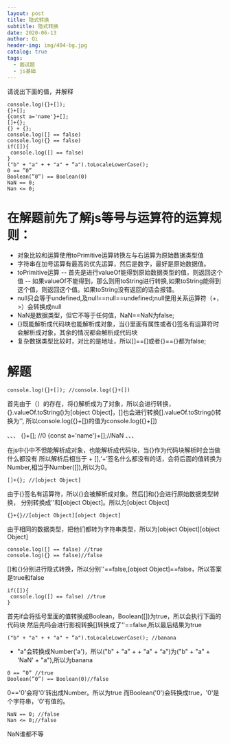 ```yaml
---
layout: post
title: 隐式转换
subtitle: 隐式转换
date: 2020-06-13
author: Qi
header-img: img/404-bg.jpg
catalog: true
tags:
  - 面试题
  - js基础
---
```


请说出下面的值，并解释

```
console.log({}+[]); 
{}+[]; 
{const a='name'}+[];
[]+{}; 
{} + {}; 
console.log([] == false) 
console.log({} == false) 
if([]){ 
 console.log([] == false) 
} 
("b" + "a" + + "a" + “a").toLocaleLowerCase(); 
0 == ”0” 
Boolean(”0”) == Boolean(0) 
NaN == 0; 
Nan <= 0;
```

# 在解题前先了解js等号与运算符的运算规则：
- 对象比较和运算使用toPrimitive运算转换左与右运算为原始数据类型值
- 字符串在加号运算有最高的优先运算，然后是数字，最好是原始数据值。
- toPrimitive运算
-- 首先是进行valueOf能得到原始数据类型的值，则返回这个值
-- 如果valueOf不能得到，那么则用toString进行转换,如果toString能得到这个值，则返回这个值。如果toString没有返回的话会报错。
- null只会等于undefined,及null==null==undefined;null使用关系运算符（+，>）会转换成null
- NaN是数据类型，但它不等于任何值，NaN==NaN为false;
- {}既能解析成代码块也能解析成对象，当{}里面有属性或者{}签名有运算符时会解析成对象，其余的情况都会解析成代码块
- 复杂数据类型比较时，对比的是地址，所以[]==[]或者{}=={}都为false;

# 解题

```
console.log({}+[]); //console.log({}+[])
```
首先由于（）的存在，将{}解析成为了对象，所以会进行转换，{}.valueOf.toString()为[object Object]，[]也会进行转换[].valueOf.toString()转换为'',
所以console.log({}+[])的值为console.log({}+[])

、、、
{}+[]; //0
{const a='name'}+[];//NaN
、、、

在js中{}中不但能解析成对象，也能解析成代码块，当{}作为代码块解析时会当做什么都没有
所以解析后相当于 + [],‘+’签名什么都没有的话，会将后面的值转换为Number,相当于Number([]),所以为0。

```
[]+{}; //[object Object]
```
由于{}签名有运算符，所以{}会被解析成对象。然后[]和{}会进行原始数据类型转换，
分别转换成''和[object Object]。所以为[object Object]

```
{}+{}//[object Object][object Object]
```
由于相同的数据类型，把他们都转为字符串类型，所以为[object Object][object Object]

```
console.log([] == false) //true
console.log({} == false)//false 
```
[]和{}分别进行隐式转换，所以分别''==false,[object Object]==false，所以答案是true和false

```
if([]){ 
 console.log([] == false) //true
} 
```
首先if会将括号里面的值转换成Boolean，Boolean([])为true，所以会执行下面的代码块
然后先吗会进行影视转换[]转换成了''==false,所以最后结果为true

```
("b" + "a" + + "a" + “a").toLocaleLowerCase(); //banana
```
+ "a"会转换成Number('a')，所以("b" + "a" + + "a" + “a")为("b" + "a" + 'NaN' + "a"),所以为banana

```
0 == ”0” //true
Boolean(”0”) == Boolean(0)//false
```
0=='0'会将'0'转出成Number。所以为true
而Boolean('0')会转换成true，'0'是个字符串，'0'有值的。

```
NaN == 0; //false
Nan <= 0;//false
```
NaN谁都不等